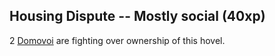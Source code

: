 ## Housing Dispute -- Mostly social (40xp)
2 [Domovoi](https://2e.aonprd.com/Monsters.aspx?ID=1194) are fighting over ownership of this hovel. 
